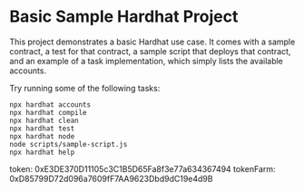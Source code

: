 # Basic Sample Hardhat Project

This project demonstrates a basic Hardhat use case. It comes with a sample contract, a test for that contract, a sample script that deploys that contract, and an example of a task implementation, which simply lists the available accounts.

Try running some of the following tasks:

```shell
npx hardhat accounts
npx hardhat compile
npx hardhat clean
npx hardhat test
npx hardhat node
node scripts/sample-script.js
npx hardhat help
```
token: 0xE3DE370D11105c3C1B5D65Fa8f3e77a634367494
tokenFarm: 0xD85799D72d096a7609fF7AA9623Dbd9dC19e4d9B
